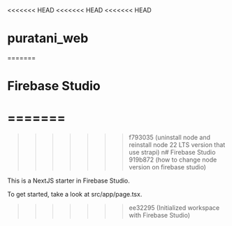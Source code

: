 <<<<<<< HEAD
<<<<<<< HEAD
<<<<<<< HEAD
# puratani_web
=======
# Firebase Studio
=======
=======

>>>>>>> f793035 (uninstall node and reinstall node 22 LTS version that use strapi)
n# Firebase Studio
>>>>>>> 919b872 (how to change node version on firebase studio)

This is a NextJS starter in Firebase Studio.

To get started, take a look at src/app/page.tsx.
>>>>>>> ee32295 (Initialized workspace with Firebase Studio)
